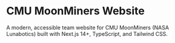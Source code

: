 # CMU MoonMiners Website

A modern, accessible team website for CMU MoonMiners (NASA Lunabotics) built with Next.js 14+, TypeScript, and Tailwind CSS.
